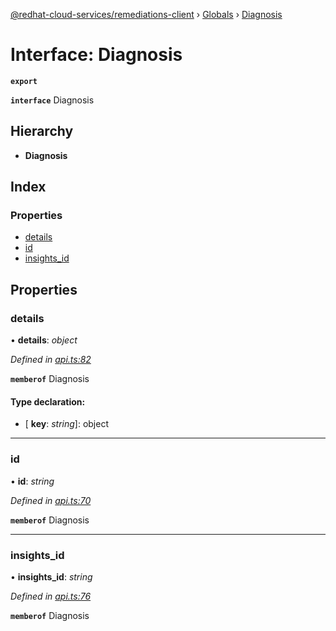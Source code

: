 [@redhat-cloud-services/remediations-client](../README.md) › [Globals](../globals.md) › [Diagnosis](diagnosis.md)

# Interface: Diagnosis

**`export`** 

**`interface`** Diagnosis

## Hierarchy

* **Diagnosis**

## Index

### Properties

* [details](diagnosis.md#details)
* [id](diagnosis.md#id)
* [insights_id](diagnosis.md#insights_id)

## Properties

###  details

• **details**: *object*

*Defined in [api.ts:82](https://github.com/RedHatInsights/javascript-clients.gi/blob/master/packages/remediations/api.ts#L82)*

**`memberof`** Diagnosis

#### Type declaration:

* \[ **key**: *string*\]: object

___

###  id

• **id**: *string*

*Defined in [api.ts:70](https://github.com/RedHatInsights/javascript-clients.gi/blob/master/packages/remediations/api.ts#L70)*

**`memberof`** Diagnosis

___

###  insights_id

• **insights_id**: *string*

*Defined in [api.ts:76](https://github.com/RedHatInsights/javascript-clients.gi/blob/master/packages/remediations/api.ts#L76)*

**`memberof`** Diagnosis
